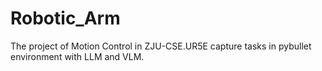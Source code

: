# Robotic_Arm
The project of Motion Control in ZJU-CSE.UR5E capture tasks in pybullet environment with LLM and VLM.
